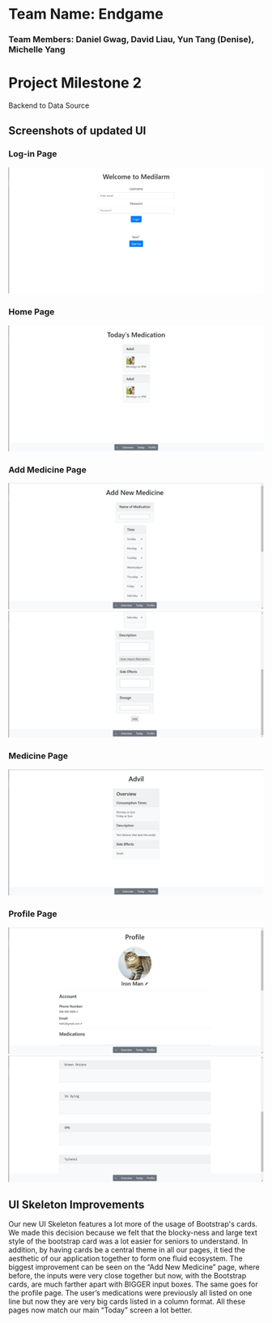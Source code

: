 # Team Name: Endgame
### Team Members: Daniel Gwag, David Liau, Yun Tang (Denise), Michelle Yang

# Project Milestone 2

Backend to Data Source

## Screenshots of updated UI

### Log-in Page
![loginpage](UISkeleton/Milestone3/loginpage.JPG)

### Home Page
![homepage](UISkeleton/Milestone3/homepage.JPG)

### Add Medicine Page
![addpage1](UISkeleton/Milestone3/addpage1.JPG)
![addpage2](UISkeleton/Milestone3/addpage2.JPG)

### Medicine Page
![medpage](UISkeleton/Milestone3/medpage.JPG)

### Profile Page
![profilepage1](UISkeleton/Milestone3/profilepage1.JPG)
![profilepage2](UISkeleton/Milestone3/profilepage2.JPG)

## UI Skeleton Improvements
Our new UI Skeleton features a lot more of the usage of Bootstrap's cards. We made this decision because we felt that the blocky-ness and large text style of the bootstrap card was a lot easier for seniors to understand. In addition, by having cards be a central theme in all our pages, it tied the aesthetic of our application together to form one fluid ecosystem. The biggest improvement can be seen on the “Add New Medicine” page, where before, the inputs were very close together but now, with the Bootstrap cards, are much farther apart with BIGGER input boxes. The same goes for the profile page. The user’s medications were previously all listed on one line but now they are very big cards listed in a column format. All these pages now match our main “Today” screen a lot better.
